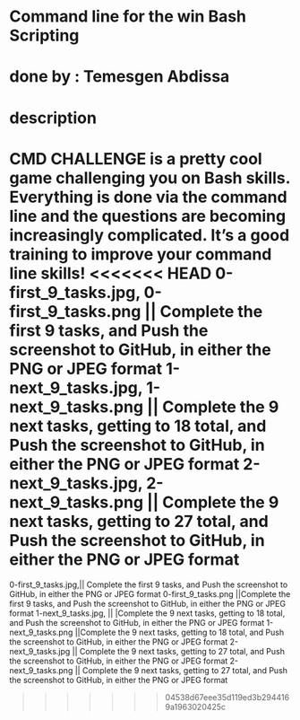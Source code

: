 # Command line for the win Bash Scripting
# done by : Temesgen Abdissa
# description 
CMD CHALLENGE  is a pretty cool game challenging you on Bash skills. 
Everything is done via the command line and the questions are becoming increasingly complicated. 
It’s a good training to improve your command line skills!
<<<<<<< HEAD
0-first_9_tasks.jpg,
0-first_9_tasks.png || Complete the first 9 tasks, and Push the screenshot to GitHub, in either the PNG or JPEG format 
 1-next_9_tasks.jpg,
1-next_9_tasks.png || Complete the 9 next tasks, getting to 18 total, and Push the screenshot to GitHub, in either the PNG or JPEG format 
2-next_9_tasks.jpg,
2-next_9_tasks.png ||  Complete the 9 next tasks, getting to 27 total, and Push the screenshot to GitHub, in either the PNG or JPEG format 
=======
0-first_9_tasks.jpg,|| Complete the first 9 tasks, and Push the screenshot to GitHub, in either the PNG or JPEG format
0-first_9_tasks.png ||Complete the first 9 tasks, and Push the screenshot to GitHub, in either the PNG or JPEG format 
1-next_9_tasks.jpg, || |Complete the 9 next tasks, getting to 18 total, and Push the screenshot to GitHub, in either the PNG or JPEG format
1-next_9_tasks.png ||Complete the 9 next tasks, getting to 18 total, and Push the screenshot to GitHub, in either the PNG or JPEG format
2-next_9_tasks.jpg || Complete the 9 next tasks, getting to 27 total, and Push the screenshot to GitHub, in either the PNG or JPEG format 
2-next_9_tasks.png || Complete the 9 next tasks, getting to 27 total, and Push the screenshot to GitHub, in either the PNG or JPEG format 
>>>>>>> 04538d67eee35d119ed3b2944169a1963020425c
